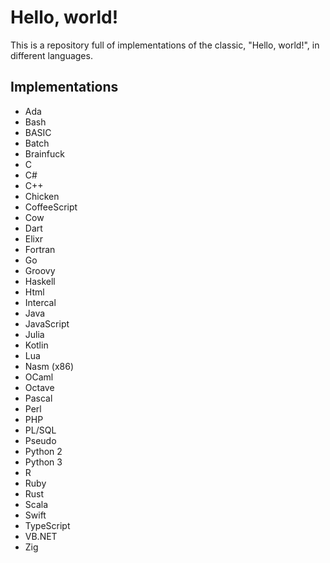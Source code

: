 # Hello, world!

This is a repository full of implementations of the classic, "Hello, world!", in different languages.

## Implementations

- Ada
- Bash
- BASIC
- Batch
- Brainfuck
- C
- C#
- C++
- Chicken
- CoffeeScript
- Cow
- Dart
- Elixr
- Fortran
- Go
- Groovy
- Haskell
- Html
- Intercal
- Java
- JavaScript
- Julia
- Kotlin
- Lua
- Nasm (x86)
- OCaml
- Octave
- Pascal
- Perl
- PHP
- PL/SQL
- Pseudo
- Python 2
- Python 3
- R
- Ruby
- Rust
- Scala
- Swift
- TypeScript
- VB.NET
- Zig
